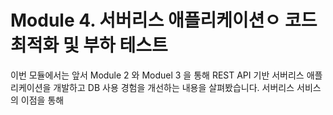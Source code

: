 # Module 4. 서버리스 애플리케이션ㅇ 코드 최적화 및 부하 테스트

이번 모듈에서는 앞서 Module 2 와 Moduel 3 을 통해 REST API 기반 서버리스 애플리케이션을 개발하고 DB 사용 경험을 개선하는 내용을 살펴봤습니다. 서버리스 서비스의 이점을 통해 
